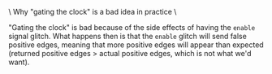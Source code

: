 \\ Why "gating the clock" is a bad idea in practice \\

"Gating the clock" is bad because of the side effects of having the `enable` signal glitch. What happens then is that the `enable` glitch will send false positive edges, meaning that more positive edges will appear than expected (returned positive edges > actual positive edges, which is not what we'd want).
